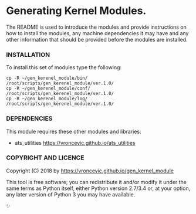 # Generating Kernel Modules.

The README is used to introduce the modules and provide instructions on
how to install the modules, any machine dependencies it may have and any
other information that should be provided before the modules are installed.

### INSTALLATION

To install this set of modules type the following:

```
cp -R ~/gen_kerenel_module/bin/   /root/scripts/gen_kerenel_module/ver.1.0/
cp -R ~/gen_kerenel_module/conf/  /root/scripts/gen_kerenel_module/ver.1.0/
cp -R ~/gen_kerenel_module/log/   /root/scripts/gen_kerenel_module/ver.1.0/
```

### DEPENDENCIES

This module requires these other modules and libraries:

* ats_utilities https://vroncevic.github.io/ats_utilities

### COPYRIGHT AND LICENCE

Copyright (C) 2018 by https://vroncevic.github.io/gen_kernel_module

This tool is free software; you can redistribute it and/or modify
it under the same terms as Python itself, either Python version 2.7/3.4 or,
at your option, any later version of Python 3 you may have available.

:sparkles:

